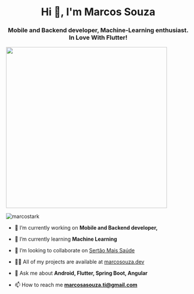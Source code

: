 <h1 align="center">Hi 👋, I'm Marcos Souza</h1>
<h3 align="center">Mobile and Backend developer, Machine-Learning enthusiast. In Love With Flutter!</h3>

<img width="440px" align="center" src="https://github-readme-stats.vercel.app/api?username=marcostark&theme=radical&show_icons=true" />

<p align="left"> <img src="https://komarev.com/ghpvc/?username=marcostark" alt="marcostark" /> </p>

- 🔭 I’m currently working on **Mobile and Backend developer,**

- 🌱 I’m currently learning **Machine Learning**

- 👯 I’m looking to collaborate on [Sertão Mais Saúde](http://sertaomaissaude.com.br/site/)

- 👨‍💻 All of my projects are available at [marcosouza.dev](http://marcosouza.dev/)

- 💬 Ask me about **Android, Flutter, Spring Boot, Angular**

- 📫 How to reach me **marcosasouza.ti@gmail.com**

